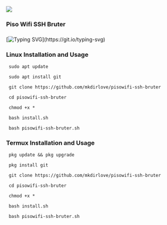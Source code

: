 ###
![](https://raw.githubusercontent.com/mkdirlove/pisowifi-ssh-bruter/main/piso-wifi.gif)
### Piso Wifi SSH Bruter
###
[![Typing SVG](https://readme-typing-svg.herokuapp.com?color=16D400&size=25&width=750&lines=Simple+SSH+bruteforcing+tool+for+Piso+Wifi+Vendo.)](https://git.io/typing-svg)


### Linux Installation and Usage

```
 sudo apt update
```
```
 sudo apt install git
```
```
 git clone https://github.com/mkdirlove/pisowifi-ssh-bruter
```
```
 cd pisowifi-ssh-bruter
```
```
 chmod +x *
```
```
 bash install.sh
```
```
 bash pisowifi-ssh-bruter.sh
```

### Termux Installation and Usage

```
 pkg update && pkg upgrade
```
```
 pkg install git
```
```
 git clone https://github.com/mkdirlove/pisowifi-ssh-bruter
```
```
 cd pisowifi-ssh-bruter
```
```
 chmod +x *
```
```
 bash install.sh
```
```
 bash pisowifi-ssh-bruter.sh
```
